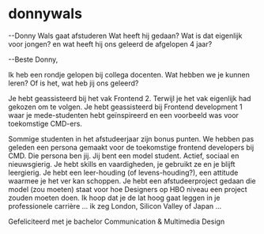 donnywals
=========

--Donny Wals gaat afstuderen
  Wat heeft hij gedaan?
  Wat is dat eigenlijk voor jongen?
  en
  wat heeft hij ons geleerd de afgelopen 4 jaar?


--Beste Donny,

Ik heb een rondje gelopen bij collega docenten. Wat hebben we je kunnen leren? Of is het, wat heb jij ons geleerd? 

Je hebt geassisteerd bij het vak Frontend 2. Terwijl je  het vak eigenlijk had gekozen om te volgen.
Je hebt geassisteerd bij Frontend development 1 waar je mede-studenten hebt geïnspireerd en een voorbeeld was voor toekomstige CMD-ers.

Sommige studenten in het afstudeerjaar zijn bonus punten.
We hebben pas geleden een persona gemaakt voor de toekomstige frontend developers bij CMD. Die persona ben jij. 
Jij bent een model student. Actief, sociaal en nieuwsgierig. 
Je hebt skills en vaardigheden, je gebruikt ze en je blijft leergierig.
Je hebt een leer-houding (of levens-houding?), een attitude waarmee je het ver kan schoppen. 
Je hebt een afstudeerproject gedaan die model (zou moeten) staat voor hoe Designers op HBO niveau een project zouden moeten doen.
Ik hoop dat je de lat hoog gaat leggen in je professionele carrière … ik zeg London, Silicon Valley of Japan …

Gefeliciteerd met je bachelor Communication & Multimedia Design
